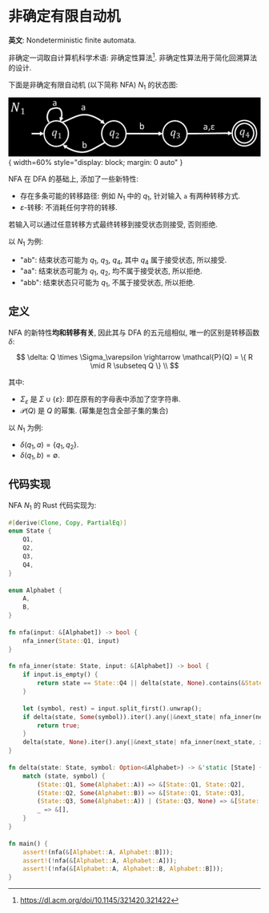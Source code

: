 # 非确定有限自动机

**英文**: Nondeterministic finite automata.

非确定一词取自计算机科学术语: 非确定性算法[^1]. 非确定性算法用于简化回溯算法的设计.

下面是非确定有限自动机 (以下简称 NFA) $N_1$ 的状态图:

![NFA](assets/nfa.jpg){ width=60% style="display: block; margin: 0 auto" }  

NFA 在 DFA 的基础上, 添加了一些新特性:

- 存在多条可能的转移路径: 例如 $N_1$ 中的 $q_1$, 针对输入 `a` 有两种转移方式.
- $\varepsilon$-转移: 不消耗任何字符的转移.

若输入可以通过任意转移方式最终转移到接受状态则接受, 否则拒绝.

以 $N_1$ 为例:

- "ab": 结束状态可能为 $q_1$, $q_3$, $q_4$, 其中 $q_4$ 属于接受状态, 所以接受.
- "aa": 结束状态可能为 $q_1$, $q_2$, 均不属于接受状态, 所以拒绝.
- "abb": 结束状态只可能为 $q_1$, 不属于接受状态, 所以拒绝.

## 定义

NFA 的新特性**均和转移有关**, 因此其与 DFA 的五元组相似, 唯一的区别是转移函数 $\delta$:

$$
\delta: Q \times \Sigma_\varepsilon \rightarrow \mathcal{P}(Q) = \{ R \mid R \subseteq Q \} \\
$$

其中:

- $\Sigma_\varepsilon$ 是 $\Sigma \cup \{\varepsilon\}$: 即在原有的字母表中添加了空字符串.
- $\mathcal{P}(Q)$ 是 $Q$ 的幂集. (幂集是包含全部子集的集合)

以 $N_1$ 为例:

- $\delta(q_1, a) = \{q_1, q_2\}$.
- $\delta(q_1, b) = \emptyset$.

## 代码实现

NFA $N_1$ 的 Rust 代码实现为:

```rust
#[derive(Clone, Copy, PartialEq)]
enum State {
    Q1,
    Q2,
    Q3,
    Q4,
}

enum Alphabet {
    A,
    B,
}

fn nfa(input: &[Alphabet]) -> bool {
    nfa_inner(State::Q1, input)
}

fn nfa_inner(state: State, input: &[Alphabet]) -> bool {
    if input.is_empty() {
        return state == State::Q4 || delta(state, None).contains(&State::Q4);
    }
    
    let (symbol, rest) = input.split_first().unwrap();
    if delta(state, Some(symbol)).iter().any(|&next_state| nfa_inner(next_state, rest)) {
        return true;
    }
    delta(state, None).iter().any(|&next_state| nfa_inner(next_state, input))
}

fn delta(state: State, symbol: Option<&Alphabet>) -> &'static [State] {
    match (state, symbol) {
        (State::Q1, Some(Alphabet::A)) => &[State::Q1, State::Q2],
        (State::Q2, Some(Alphabet::B)) => &[State::Q1, State::Q3],
        (State::Q3, Some(Alphabet::A)) | (State::Q3, None) => &[State::Q4],
        _ => &[],
    }
}

fn main() {
    assert!(nfa(&[Alphabet::A, Alphabet::B]));
    assert!(!nfa(&[Alphabet::A, Alphabet::A]));
    assert!(!nfa(&[Alphabet::A, Alphabet::B, Alphabet::B]));
}
```

[^1]: <https://dl.acm.org/doi/10.1145/321420.321422>

